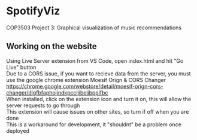 # SpotifyViz
COP3503 Project 3: Graphical visualization of music recommendations  

## Working on the website
Using Live Server extension from VS Code, open index.html and hit "Go Live" button  
Due to a CORS issue, if you want to recieve data from the server, you must use the google chrome extension Moesif Orign & CORS Changer  
https://chrome.google.com/webstore/detail/moesif-orign-cors-changer/digfbfaphojjndkpccljibejjbppifbc  
When installed, click on the extension icon and turn it on, this will allow the server requests to go through  
This extension will cause issues on other sites, so turn if off when you are done  
This is a workaround for development, it "shouldnt" be a problem once deployed  
